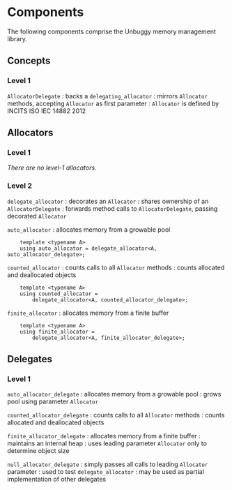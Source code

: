 Components
==========
The following components comprise the Unbuggy memory management library.

Concepts
--------
### Level 1

`AllocatorDelegate`
  : backs a `delegating_allocator`
  : mirrors `Allocator` methods, accepting `Allocator` as first parameter
  : `Allocator` is defined by INCITS ISO IEC 14882 2012

Allocators
----------
### Level 1

_There are no level-1 allocators._

### Level 2

`delegate_allocator`
  : decorates an `Allocator`
  : shares ownership of an `AllocatorDelegate`
  : forwards method calls to `AllocatorDelegate`, passing decorated `Allocator`

`auto_allocator`
  : allocates memory from a growable pool

        template <typename A>
        using auto_allocator = delegate_allocator<A, auto_allocator_delegate>;

`counted_allocator`
  : counts calls to all `Allocator` methods
  : counts allocated and deallocated objects

        template <typename A>
        using counted_allocator =
            delegate_allocator<A, counted_allocator_delegate>;

`finite_allocator`
  : allocates memory from a finite buffer

        template <typename A>
        using finite_allocator =
            delegate_allocator<A, finite_allocator_delegate>;

Delegates
---------
### Level 1

`auto_allocator_delegate`
  : allocates memory from a growable pool
  : grows pool using parameter `Allocator`

`counted_allocator_delegate`
  : counts calls to all `Allocator` methods
  : counts allocated and deallocated objects

`finite_allocator_delegate`
  : allocates memory from a finite buffer
  : maintains an internal heap
  : uses leading parameter `Allocator` only to determine object size

`null_allocator_delegate`
  : simply passes all calls to leading `Allocator` parameter
  : used to test `delegate_allocator`
  : may be used as partial implementation of other delegates

<style>
    dd p:first-child { margin-top: 0 }
</style>
